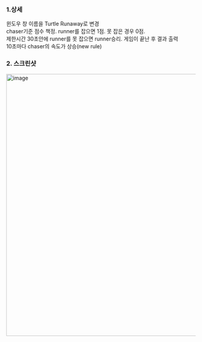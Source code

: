 ### 1.상세
윈도우 창 이름을 Turtle Runaway로 변경<br>
chaser기준 점수 책정. runner를 잡으면 1점. 못 잡은 경우 0점.<br>
제한시간 30초안에 runner를 못 잡으면 runner승리. 게임이 끝난 후 결과 출력<br>
10초마다 chaser의 속도가 상승(new rule)<br>

### 2. 스크린샷<br>
<img width="695" alt="image" src="https://github.com/user-attachments/assets/931ef466-2590-4fd5-97ac-6a5a7de477d7">

